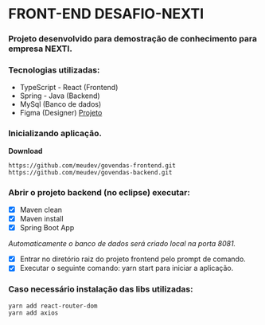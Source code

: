# FRONT-END DESAFIO-NEXTI
### Projeto desenvolvido para demostração de conhecimento para empresa NEXTI.

### Tecnologias utilizadas:

* TypeScript - React (Frontend)
* Spring - Java (Backend)
* MySql (Banco de dados)
* Figma (Designer) [Projeto](https://www.figma.com/file/OcfljU9YXDNxTF3bgcA9B8/Crud-Pedidos-Web)

### Inicializando aplicação.

**Download**
   
    https://github.com/meudev/govendas-frontend.git
    https://github.com/meudev/govendas-backend.git
    
### Abrir o projeto backend (no eclipse) executar:
- [x] Maven clean
- [x] Maven install
- [x] Spring Boot App
    
_Automaticamente o banco de dados será criado local na porta 8081._

- [x] Entrar no diretório raiz do projeto frontend pelo prompt de comando.
- [x] Executar o seguinte comando: yarn start para iniciar a aplicação.
    
### Caso necessário instalação das libs utilizadas:
    yarn add react-router-dom
    yarn add axios



